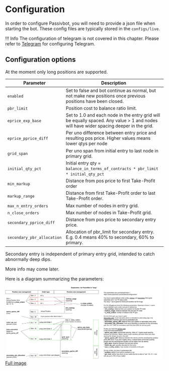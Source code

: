 # Configuration

In order to configure Passivbot, you will need to provide a json file when starting the bot.
These config files are typically stored in the `configs/live`.

!!! Info
    The configuration of telegram is not covered in this chapter. Please refer to [Telegram](telegram.md) for configuring Telegram.

## Configuration options

At the moment only long positions are supported.

| Parameter                  | Description
| -------------------------- | ------------- |
| `enabled`                  | Set to false and bot continue as normal, but not make new positions once previous positions have been closed.
| `pbr_limit`                | Position cost to balance ratio limit.
| `eprice_exp_base`          | Set to 1.0 and each node in the entry grid will be equally spaced.  Any value > 1 and nodes will have wider spacing deeper in the grid.
| `eprice_pprice_diff`       | Per uno difference between entry price and resulting pos price.  Higher values means lower qtys per node
| `grid_span`                | Per uno span from initial entry to last node in primary grid.
| `initial_qty_pct`          | Initial entry qty = `balance_in_terms_of_contracts * pbr_limit * initial_qty_pct`
| `min_markup`               | Distance from pos price to first Take-Profit order
| `markup_range`             | Distance from first Take-Profit order to last Take-Profit order.
| `max_n_entry_orders`       | Max number of nodes in entry grid.
| `n_close_orders`           | Max number of nodes in Take-Profit grid.
| `secondary_pprice_diff`    | Distance from pos price to secondary entry price. 
| `secondary_pbr_allocation` | Allocation of pbr_limit for secondary entry.  E.g. 0.4 means 40% to secondary, 60% to primary.


Secondary entry is independent of primary entry grid, intended to catch abnormally deep dips.

More info may come later.

Here is a diagram summarizing the parameters:

![Grid Parameters](images/passivbot_grid_parameters.jpeg)
[Full image](images/passivbot_grid_parameters.jpeg)
